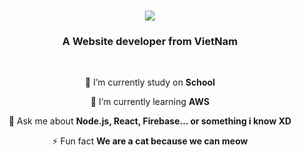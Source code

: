 

<h1 align="center">
    <img src="https://readme-typing-svg.herokuapp.com/?font=Righteous&size=35&center=true&vCenter=true&width=500&height=70&duration=4000&lines=Hi+There!+👋;+I'm+TuiTenThai+!" />
</h1>

<h3 align="center">A Website developer from VietNam</h3>

<br/>

<div align="center">
 
 🔭 I’m currently study on **School**
 
 🌱 I’m currently learning **AWS**

💬 Ask me about **Node.js, React, Firebase... or something i know XD**

⚡ Fun fact **We are a cat because we can meow**

 </div>


